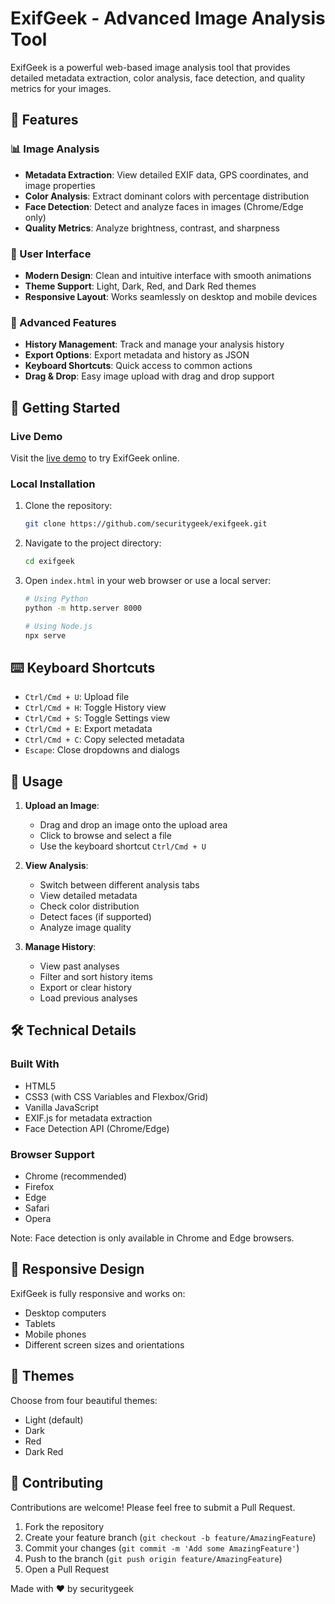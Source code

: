 # ExifGeek - Advanced Image Analysis Tool

ExifGeek is a powerful web-based image analysis tool that provides detailed metadata extraction, color analysis, face detection, and quality metrics for your images.

## 🌟 Features

### 📊 Image Analysis
- **Metadata Extraction**: View detailed EXIF data, GPS coordinates, and image properties
- **Color Analysis**: Extract dominant colors with percentage distribution
- **Face Detection**: Detect and analyze faces in images (Chrome/Edge only)
- **Quality Metrics**: Analyze brightness, contrast, and sharpness

### 🎨 User Interface
- **Modern Design**: Clean and intuitive interface with smooth animations
- **Theme Support**: Light, Dark, Red, and Dark Red themes
- **Responsive Layout**: Works seamlessly on desktop and mobile devices

### 🔧 Advanced Features
- **History Management**: Track and manage your analysis history
- **Export Options**: Export metadata and history as JSON
- **Keyboard Shortcuts**: Quick access to common actions
- **Drag & Drop**: Easy image upload with drag and drop support

## 🚀 Getting Started

### Live Demo
Visit the [live demo](https://securitygeek15.github.io/METAVISION/) to try ExifGeek online.

### Local Installation
1. Clone the repository:
   ```bash
   git clone https://github.com/securitygeek/exifgeek.git
   ```
2. Navigate to the project directory:
   ```bash
   cd exifgeek
   ```
3. Open `index.html` in your web browser or use a local server:
   ```bash
   # Using Python
   python -m http.server 8000
   
   # Using Node.js
   npx serve
   ```

## ⌨️ Keyboard Shortcuts

- `Ctrl/Cmd + U`: Upload file
- `Ctrl/Cmd + H`: Toggle History view
- `Ctrl/Cmd + S`: Toggle Settings view
- `Ctrl/Cmd + E`: Export metadata
- `Ctrl/Cmd + C`: Copy selected metadata
- `Escape`: Close dropdowns and dialogs

## 🎯 Usage

1. **Upload an Image**:
   - Drag and drop an image onto the upload area
   - Click to browse and select a file
   - Use the keyboard shortcut `Ctrl/Cmd + U`

2. **View Analysis**:
   - Switch between different analysis tabs
   - View detailed metadata
   - Check color distribution
   - Detect faces (if supported)
   - Analyze image quality

3. **Manage History**:
   - View past analyses
   - Filter and sort history items
   - Export or clear history
   - Load previous analyses

## 🛠️ Technical Details

### Built With
- HTML5
- CSS3 (with CSS Variables and Flexbox/Grid)
- Vanilla JavaScript
- EXIF.js for metadata extraction
- Face Detection API (Chrome/Edge)

### Browser Support
- Chrome (recommended)
- Firefox
- Edge
- Safari
- Opera

Note: Face detection is only available in Chrome and Edge browsers.

## 📱 Responsive Design

ExifGeek is fully responsive and works on:
- Desktop computers
- Tablets
- Mobile phones
- Different screen sizes and orientations

## 🎨 Themes

Choose from four beautiful themes:
- Light (default)
- Dark
- Red
- Dark Red

## 🤝 Contributing

Contributions are welcome! Please feel free to submit a Pull Request.

1. Fork the repository
2. Create your feature branch (`git checkout -b feature/AmazingFeature`)
3. Commit your changes (`git commit -m 'Add some AmazingFeature'`)
4. Push to the branch (`git push origin feature/AmazingFeature`)
5. Open a Pull Request



Made with ❤️ by securitygeek


